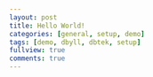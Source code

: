 ```yaml
---
layout: post
title: Hello World!
categories: [general, setup, demo]
tags: [demo, dbyll, dbtek, setup]
fullview: true
comments: true
---
```

